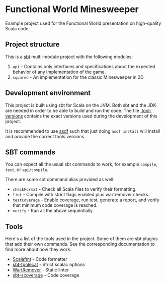 # Functional World Minesweeper

Example project used for the Functional World presentation on high-quality Scala code.

## Project structure

This is a [sbt](https://www.scala-sbt.org/) multi-module project with the following modules:

1. `api` - Contains only interfaces and specifications about the expected behavior of any
   implementation of the game.
2. `squared` - An implementation for the classic Minesweeper in 2D.

## Development environment

This project is built using sbt for Scala on the JVM. Both sbt and the JDK are needed in order to be
able to build and run the code.
The file [.tool-versions](.tool-versions) contains the exact versions used during the development of
this project.

It is recommended to use [asdf](https://asdf-vm.com) such that just doing `asdf install` will
install and provide the correct tools versions.

## SBT commands

You can expect all the usual sbt commands to work, for example `compile`, `test`, or `api/compile`.

There are some sbt command alias provided as well:

- `checkFormat` - Check all Scala files to verify their formatting.
- `lint` - Compile with strict flags enabled plus wartremover checks.
- `testCoverage` - Enable coverage, run test, generate a report, and verify that minimum code
  coverage is reached.
- `verify` - Run all the above sequentially.

## Tools

Here's a list of the tools used in the project. Some of them are sbt plugins that add their own
commands. See the corresponding documentation to find more about how they work:

- [Scalafmt](https://scalameta.org/scalafmt) - Code formatter
- [sbt-tpolecat](https://github.com/typelevel/sbt-tpolecat) - Strict scalac options
- [WartRemover](https://www.wartremover.org) - Static linter
- [sbt-scoverage](https://github.com/scoverage/sbt-scoverage) - Code coverage
